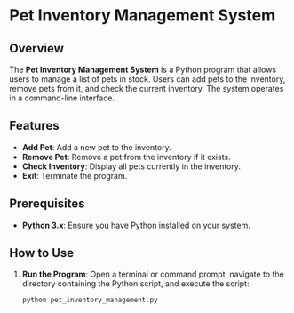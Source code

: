 # Pet Inventory Management System

## Overview

The **Pet Inventory Management System** is a Python program that allows users to manage a list of pets in stock. Users can add pets to the inventory, remove pets from it, and check the current inventory. The system operates in a command-line interface.

## Features

- **Add Pet**: Add a new pet to the inventory.
- **Remove Pet**: Remove a pet from the inventory if it exists.
- **Check Inventory**: Display all pets currently in the inventory.
- **Exit**: Terminate the program.

## Prerequisites

- **Python 3.x**: Ensure you have Python installed on your system.

## How to Use

1. **Run the Program**: Open a terminal or command prompt, navigate to the directory containing the Python script, and execute the script:

   ```bash
   python pet_inventory_management.py
